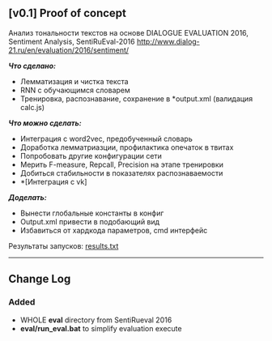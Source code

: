 [v0.1] Proof of concept
---

Анализ тональности текстов на основе DIALOGUE EVALUATION 2016,
Sentiment Analysis, SentiRuEval-2016
http://www.dialog-21.ru/en/evaluation/2016/sentiment/

***Что сделано:***
- Лемматизация и чистка текста
- RNN с обучающимся словарем
- Тренировка, распознавание, сохранение в *output.xml (валидация calc.js)

***Что можно сделать:***

- Интеграция с word2vec, предобученный словарь
- Доработка лемматриазции, профилактика опечаток в твитах
- Попробовать другие конфигурации сети
- Мерить F-measure, Repcall, Precision на этапе тренировки
- Добиться стабильности в показателях распознаваемости
- *[Интеграция с vk]

***Доделать:***
- Вынести глобальные константы в конфиг
- Output.xml привести в подобающий вид
- Избавиться от хардкода параметров, cmd интерфейс

Результаты запусков: [results.txt](results.txt)

---
## Change Log

### Added
- WHOLE **eval** directory from SentiRueval 2016
- **eval/run_eval.bat** to simplify evaluation execute 
